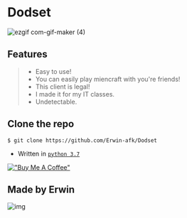 # Dodset

![ezgif com-gif-maker (4)](https://user-images.githubusercontent.com/78267674/154285471-69b5c8ef-3685-4087-ace0-b79fae12fa57.gif)

## Features
> - Easy to use!
> - You can easily play miencraft with you're friends!
> - This client is legal!
> - I made it for my IT classes.
> - Undetectable.  

## Clone the repo
```
$ git clone https://github.com/Erwin-afk/Dodset
```

- Written in [`python 3.7`](https://www.python.org/downloads/release/python-370/)    

[!["Buy Me A Coffee"](https://www.buymeacoffee.com/assets/img/custom_images/orange_img.png)](https://www.buymeacoffee.com/ervinafk)

## Made by Erwin


![img](https://user-images.githubusercontent.com/78267674/153889753-c92973da-4489-49da-a1d1-6d67430e8384.gif)
